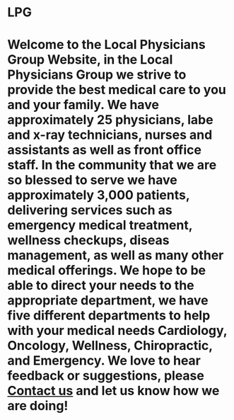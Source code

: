 # LPG
<h1>
Welcome to the Local Physicians Group Website, in the Local Physicians Group we strive to provide the best medical care to you and your family.  We have approximately 25 physicians, labe and x-ray technicians, nurses and assistants as well as front office staff. In the community that we are so blessed to serve we have approximately 3,000 patients, delivering services such as emergency medical treatment, wellness checkups, diseas management, as well as many other medical offerings.  
  We hope to be able to direct your needs to the appropriate department, we have five different departments to help with your medical needs Cardiology, Oncology, Wellness, Chiropractic, and Emergency.
  We love to hear feedback or suggestions, please  <a href="Contact.html">Contact us</a> and let us know how we are doing!
</h1>
